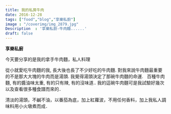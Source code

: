 ```yaml
---
title: 我的私房牛肉
date: 2016-12-28
tags: ["food","blog","享樂私廚"]
image : "/coverimg/img_2879.jpg"
Description  : '享樂私廚-牛肉麵......'
draft: false
---
```

**享樂私廚**

今天要分享的是我的拿手牛肉麵，私人料理

從小就愛吃牛肉麵的我, 長大後也長了不少好吃的牛肉麵. 對我來說牛肉麵最重要的不是那大大塊的牛肉而是湯頭. 我覺得湯頭決定了那碗牛肉麵的命運.   百種牛肉麵, 有的醬油味太重, 有的只有辣, 有的沒味道.. 我的這碗牛肉麵可是我試驗好幾次以及查看很多種食譜而來的．

清淡的湯頭，不鹹不油，以番茄為底，加上紅蘿波，不用任何香料，加上我私人調味料用小火墩煮而成．

